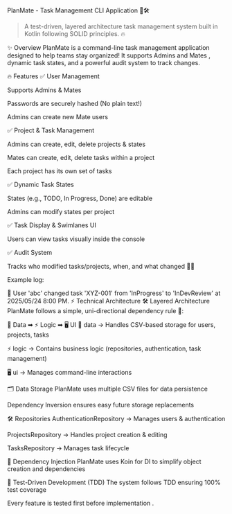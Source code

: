PlanMate - Task Management CLI Application 📝🛠️
> A test-driven, layered architecture task management system built in Kotlin following SOLID principles. 🔥

✨ Overview
PlanMate is a command-line task management application designed to help teams stay organized! It supports Admins and Mates , dynamic task states, and a powerful audit system  to track changes.

🔥 Features
✅ User Management

Supports Admins & Mates 

Passwords are securely hashed (No plain text!) 

Admins can create new Mate users 

✅ Project & Task Management 

Admins can create, edit, delete projects & states 

Mates can create, edit, delete tasks within a project 

Each project has its own set of tasks 

✅ Dynamic Task States 

States (e.g., TODO, In Progress, Done) are editable 

Admins can modify states per project 

✅ Task Display & Swimlanes UI 

Users can view tasks visually inside the console 

✅ Audit System 

Tracks who modified tasks/projects, when, and what changed 🕵️‍♂

Example log:

👤 User 'abc' changed task 'XYZ-001' from 'InProgress' to 'InDevReview' at 2025/05/24 8:00 PM.
⚡ Technical Architecture
🛠️ Layered Architecture
PlanMate follows a simple, uni-directional dependency rule 🔄:

💾 Data ➡ ⚡ Logic ➡ 🖥️ UI
💾 data → Handles CSV-based storage for users, projects, tasks 

⚡ logic → Contains business logic (repositories, authentication, task management) 

🖥️ ui → Manages command-line interactions 

🗂️ Data Storage
PlanMate uses multiple CSV files for data persistence 

Dependency Inversion ensures easy future storage replacements 

🛠️ Repositories
AuthenticationRepository → Manages users & authentication 

ProjectsRepository → Handles project creation & editing 

TasksRepository → Manages task lifecycle 

🧩 Dependency Injection
PlanMate uses Koin  for DI to simplify object creation and dependencies 

🧪 Test-Driven Development (TDD)
The system follows TDD  ensuring 100% test coverage 

Every feature is tested first before implementation .
